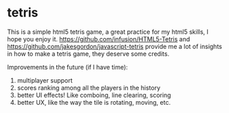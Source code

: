 # tetris
This is a simple html5 tetris game, a great practice for my html5 skills, I hope you enjoy it.
https://github.com/infusion/HTML5-Tetris and https://github.com/jakesgordon/javascript-tetris provide me a lot of insights in how to make a tetris game, they deserve some credits.

Improvements in the future (if I have time):
1. multiplayer support
2. scores ranking among all the players in the history
3. better UI effects! Like comboing, line clearing, scoring
4. better UX, like the way the tile is rotating, moving, etc.
